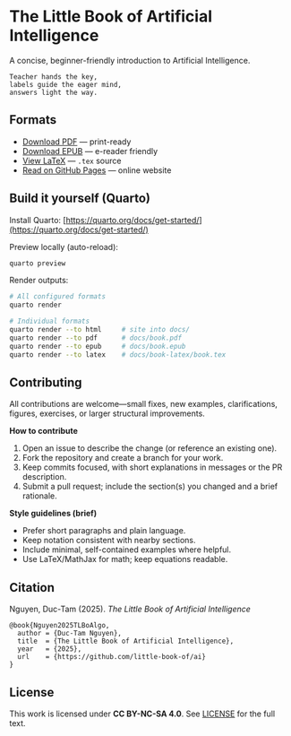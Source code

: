 # The Little Book of Artificial Intelligence

A concise, beginner-friendly introduction to Artificial Intelligence.

```
Teacher hands the key,
labels guide the eager mind,
answers light the way.
```

## Formats

- [Download PDF](docs/book.pdf) — print-ready
- [Download EPUB](docs/book.epub) — e-reader friendly
- [View LaTeX](docs/book-latex/book.tex) — `.tex` source
- [Read on GitHub Pages](https://little-book-of.github.io/algorithms/) — online website

## Build it yourself (Quarto)

Install Quarto: [https://quarto.org/docs/get-started/](https://quarto.org/docs/get-started/)

Preview locally (auto-reload):

  ```bash
  quarto preview
  ```
Render outputs:

  ```bash
  # All configured formats
  quarto render

  # Individual formats
  quarto render --to html     # site into docs/
  quarto render --to pdf      # docs/book.pdf
  quarto render --to epub     # docs/book.epub
  quarto render --to latex    # docs/book-latex/book.tex
  ```

## Contributing

All contributions are welcome—small fixes, new examples, clarifications, figures, exercises, or larger structural improvements.

**How to contribute**

1. Open an issue to describe the change (or reference an existing one).
2. Fork the repository and create a branch for your work.
3. Keep commits focused, with short explanations in messages or the PR description.
4. Submit a pull request; include the section(s) you changed and a brief rationale.

**Style guidelines (brief)**

- Prefer short paragraphs and plain language.
- Keep notation consistent with nearby sections.
- Include minimal, self-contained examples where helpful.
- Use LaTeX/MathJax for math; keep equations readable.

## Citation

Nguyen, Duc-Tam (2025). *The Little Book of Artificial Intelligence*

```
@book{Nguyen2025TLBoAlgo,
  author = {Duc-Tam Nguyen},
  title  = {The Little Book of Artificial Intelligence},
  year   = {2025},
  url    = {https://github.com/little-book-of/ai}
}
```

## License

This work is licensed under **CC BY-NC-SA 4.0**. See [LICENSE](LICENSE) for the full text.
